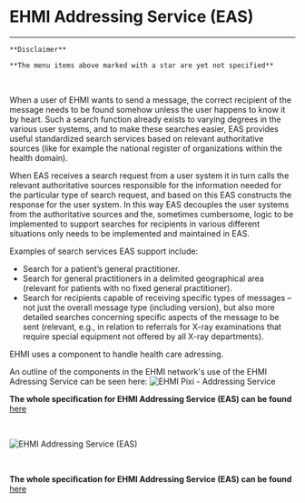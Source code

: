 # EHMI Addressing Service (EAS)

***
    **Disclaimer** 
    
    **The menu items above marked with a star are yet not specified**
     
<br/> 

When a user of EHMI wants to send a message, the correct recipient of the message needs to be found somehow unless the user happens to know it by heart. Such a search function already exists to varying degrees in the various user systems, and to make these searches easier, EAS provides useful standardized search services based on relevant authoritative sources (like for example the national register of organizations within the health domain).

When EAS receives a search request from a user system it in turn calls the relevant authoritative sources responsible for the information needed for the particular type of search request, and based on this EAS constructs the response for the user system. In this way EAS decouples the user systems from the authoritative sources and the, sometimes cumbersome, logic to be implemented to support searches for recipients in various different situations only needs to be implemented and maintained in EAS.

Examples of search services EAS support include: 
* Search for a patient’s general practitioner.
* Search for general practitioners in a delimited geographical area (relevant for patients with no fixed general practitioner).
* Search for recipients capable of receiving specific types of messages – not just the overall message type (including version), but also more detailed searches concerning specific aspects of the message to be sent (relevant, e.g., in relation to referrals for X-ray examinations that require special equipment not offered by all X-ray departments).

EHMI uses a component to handle health care adressing.

An outline of the components in the EHMI network's use of the EHMI Adressing Service can be seen here:
![EHMI Pixi - Addressing Service](https://medcomdk.github.io/ehmi/assets/images/EHMI%20Pixi%20-%20Addressing%20Service.png)

**The whole specification for EHMI Addressing Service (EAS) can be found** 
<a href="https://build.fhir.org/ig/medcomdk/dk-ehmi-eas/" target="_blank">here</a>
    
<br/> 

![EHMI Addressing Service (EAS)](/ehmi/assets/images/3_EHMI_Sundhedsadresseringsservice_1315x551.png)

<br/> 
  
**The whole specification for EHMI Addressing Service (EAS) can be found** 
<a href="https://build.fhir.org/ig/medcomdk/dk-ehmi-eas/" target="_blank">here</a>
